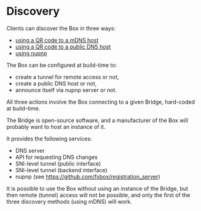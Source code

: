 # Discovery

Clients can discover the Box in three ways:

* [using a QR code to a mDNS host](https://github.com/fxbox/RFC/pull/4)
* [using a QR code to a public DNS host](https://github.com/fxbox/RFC/pull/5)
* [using nupnp](https://github.com/fxbox/RFC/pull/6)

The Box can be configured at build-time to:
* create a tunnel for remote access or not,
* create a public DNS host or not,
* announce itself via nupnp server or not.

All three actions involve the Box connecting to a given Bridge, hard-coded at build-time.

The Bridge is open-source software, and a manufacturer of the Box will probably want to host an instance of it.

It provides the following services:

* DNS server
* API for requesting DNS changes
* SNI-level tunnel (public interface)
* SNI-level tunnel (backend interface)
* nupnp (see https://github.com/fxbox/registration_server)

It is possible to use the Box without using an instance of the Bridge, but then remote (tunnel) access will not be possible,
and only the first of the three discovery methods (using mDNS) will work.
